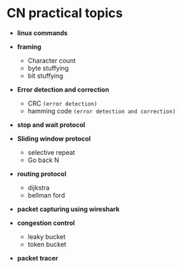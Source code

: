 # CN practical topics

- **linux commands**
- **framing**
	- Character count
	- byte stuffying
	- bit stuffying
- **Error detection and correction**
    - CRC `(error detection)`
    - hamming code `(error detection and correction)`
- **stop and wait protocol**
- **Sliding window protocol**
	- selective repeat
	- Go back N
- **routing protocol**
	- dijkstra
	- bellman ford
- **packet capturing using wireshark**
- **congestion control**
	- leaky bucket
	- token bucket

- **packet tracer**